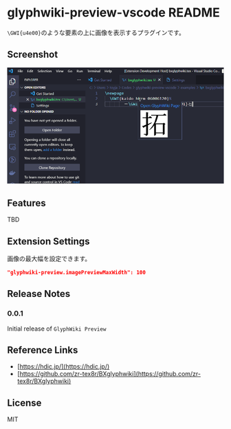 # glyphwiki-preview-vscode README

`\GWI{u4e00}`のような要素の上に画像を表示するプラグインです。

## Screenshot

![Screenshot](images/screenshot.png)

## Features

TBD

## Extension Settings

画像の最大幅を設定できます。

```json
"glyphwiki-preview.imagePreviewMaxWidth": 100
```

## Release Notes

### 0.0.1

Initial release of `GlyphWiki Preview`

## Reference Links

- [https://hdic.jp/](https://hdic.jp/)
- [https://github.com/zr-tex8r/BXglyphwiki](https://github.com/zr-tex8r/BXglyphwiki)

## License

MIT
